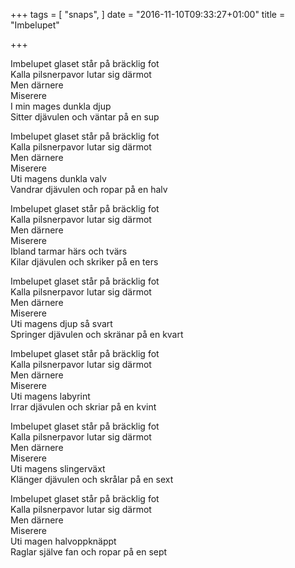 +++
tags = [
  "snaps",
]
date = "2016-11-10T09:33:27+01:00"
title = "Imbelupet"

+++

Imbelupet glaset står på bräcklig fot  
Kalla pilsnerpavor lutar sig därmot  
Men därnere  
Miserere  
I min mages dunkla djup  
Sitter djävulen och väntar på en sup

Imbelupet glaset står på bräcklig fot  
Kalla pilsnerpavor lutar sig därmot  
Men därnere  
Miserere  
Uti magens dunkla valv  
Vandrar djävulen och ropar på en halv

Imbelupet glaset står på bräcklig fot  
Kalla pilsnerpavor lutar sig därmot  
Men därnere  
Miserere  
Ibland tarmar härs och tvärs  
Kilar djävulen och skriker på en ters

Imbelupet glaset står på bräcklig fot  
Kalla pilsnerpavor lutar sig därmot  
Men därnere  
Miserere  
Uti magens djup så svart  
Springer djävulen och skränar på en kvart

Imbelupet glaset står på bräcklig fot  
Kalla pilsnerpavor lutar sig därmot  
Men därnere  
Miserere  
Uti magens labyrint  
Irrar djävulen och skriar på en kvint

Imbelupet glaset står på bräcklig fot  
Kalla pilsnerpavor lutar sig därmot  
Men därnere  
Miserere  
Uti magens slingerväxt  
Klänger djävulen och skrålar på en sext

Imbelupet glaset står på bräcklig fot  
Kalla pilsnerpavor lutar sig därmot  
Men därnere  
Miserere  
Uti magen halvoppknäppt  
Raglar själve fan och ropar på en sept





